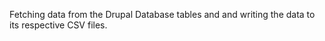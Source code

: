Fetching data from the Drupal Database tables and and writing the data to its respective CSV files.
